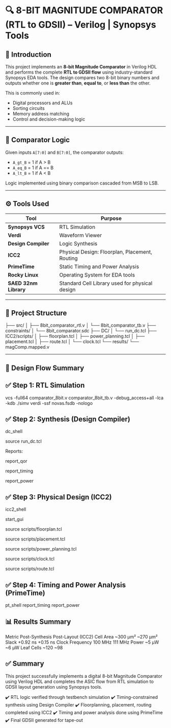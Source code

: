 # 🔍 8-BIT MAGNITUDE COMPARATOR (RTL to GDSII) – Verilog | Synopsys Tools

## 📘 Introduction
This project implements an **8-bit Magnitude Comparator** in Verilog HDL and performs the complete **RTL to GDSII flow** using industry-standard Synopsys EDA tools. The design compares two 8-bit binary numbers and outputs whether one is **greater than**, **equal to**, or **less than** the other.

This is commonly used in:
- Digital processors and ALUs
- Sorting circuits
- Memory address matching
- Control and decision-making logic

---

## 🧠 Comparator Logic
Given inputs `A[7:0]` and `B[7:0]`, the comparator outputs:
- `A_gt_B` = 1 if A > B  
- `A_eq_B` = 1 if A == B  
- `A_lt_B` = 1 if A < B

Logic implemented using binary comparison cascaded from MSB to LSB.

---

## ⚙️ Tools Used

| Tool                     | Purpose                                      |
|--------------------------|----------------------------------------------|
| **Synopsys VCS**         | RTL Simulation                               |
| **Verdi**                | Waveform Viewer                              |
| **Design Compiler**      | Logic Synthesis                              |
| **ICC2**                 | Physical Design: Floorplan, Placement, Routing |
| **PrimeTime**            | Static Timing and Power Analysis             |
| **Rocky Linux**          | Operating System for EDA tools               |
| **SAED 32nm Library**    | Standard Cell Library used for physical design |

---

## 📁 Project Structure

├── src/
│   ├── 8bit_comparator_rtl.v
│   └── 8bit_comparator_tb.v
├── constraints/
│   └── 8bit_comparator.sdc
├── DC/
│   └── run_dc.tcl
├── ICC2/scripts/
│   ├── floorplan.tcl
│   ├── power_planning.tcl
│   ├── placement.tcl
│   ├── route.tcl
│   └── clock.tcl
└── results/
    └── magComp.mapped.v

---

## 🔬 Design Flow Summary
## ✅ Step 1: RTL Simulation

vcs -full64 comparator_8bit.v comparator_8bit_tb.v -debug_access+all -lca -kdb
./simv
verdi -ssf novas.fsdb -nologo

## ✅ Step 2: Synthesis (Design Compiler)

dc_shell

source run_dc.tcl

Reports:

report_qor

report_timing

report_power

## ✅ Step 3: Physical Design (ICC2)

icc2_shell

start_gui

source scripts/floorplan.tcl

source scripts/placement.tcl

source scripts/power_planning.tcl

source scripts/clock.tcl

source scripts/route.tcl

## ✅ Step 4: Timing and Power Analysis (PrimeTime)

pt_shell
report_timing
report_power

## 📊 Results Summary
Metric	Post-Synthesis	Post-Layout (ICC2)
Cell Area	~300 µm²	~270 µm²
Slack	+0.92 ns	+0.15 ns
Clock Frequency	100 MHz	111 MHz
Power	~5 µW	~6 µW
Leaf Cells	~120	~98



## ✅ Summary
This project successfully implements a digital 8-bit Magnitude Comparator using Verilog HDL and completes the ASIC flow from RTL simulation to GDSII layout generation using Synopsys tools.

✔️ RTL logic verified through testbench simulation
✔️ Timing-constrained synthesis using Design Compiler
✔️ Floorplanning, placement, routing completed using ICC2
✔️ Timing and power analysis done using PrimeTime
✔️ Final GDSII generated for tape-out

